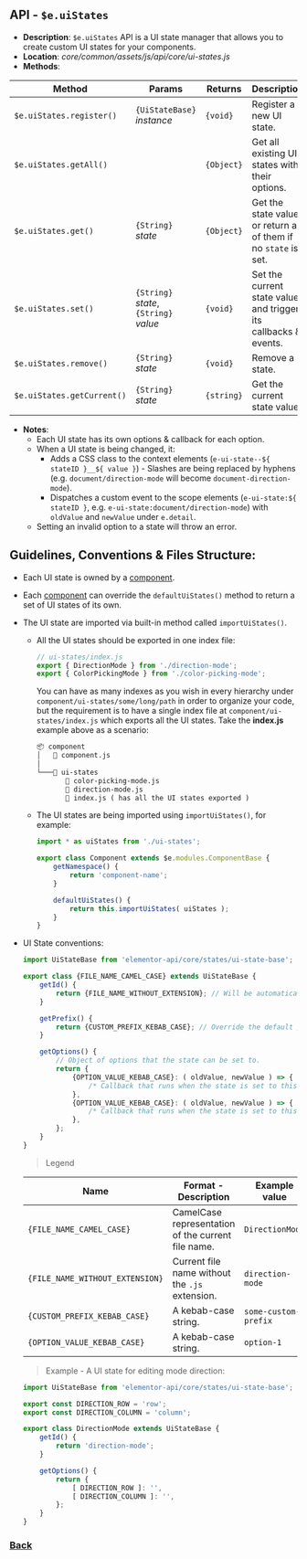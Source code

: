## API - `$e.uiStates`
*  **Description**: `$e.uiStates` API is a UI state manager that allows you to create custom UI states for your components.
*  **Location**: *core/common/assets/js/api/core/ui-states.js*
*  **Methods**:

| Method                     | Params                                                   | Returns   | Description
|----------------------------|----------------------------------------------------------|-----------|---------------------------------------------------------------------
| `$e.uiStates.register()`   |`{UiStateBase}` *instance*   								| `{void}`  | Register a new UI state.
| `$e.uiStates.getAll()`     |                                                          | `{Object}`| Get all existing UI states with their options.
| `$e.uiStates.get()`        | `{String}` *state*                                       | `{Object}`| Get the state value, or return all of them if no `state` is set.
| `$e.uiStates.set()`        | `{String}` *state*, `{String}` *value*                   | `{void}`  | Set the current state value and trigger its callbacks & events.
| `$e.uiStates.remove()`     | `{String}` *state*                                       | `{void}`  | Remove a state.
| `$e.uiStates.getCurrent()` | `{String}` *state*                                       | `{string}`| Get the current state value.
* **Notes**:
	- Each UI state has its own options & callback for each option.
	- When a UI state is being changed, it:
		- Adds a CSS class to the context elements (`e-ui-state--${ stateID }__${ value }`) - Slashes are being replaced by hyphens (e.g. `document/direction-mode` will become `document-direction-mode`).
		- Dispatches a custom event to the scope elements (`e-ui-state:${ stateID }`, e.g. `e-ui-state:document/direction-mode`) with `oldValue` and `newValue` under `e.detail`.
	- Setting an invalid option to a state will throw an error.

## Guidelines, Conventions & Files Structure:
* Each UI state is owned by a [component](./components.md#guidelines-conventions--files-structure).
* Each [component](./components.md#guidelines-conventions--files-structure) can override the `defaultUiStates()` method to return a set of UI states of its own.
* The UI state are imported via built-in method called `importUiStates()`.
	* All the UI states should be exported in one index file:
	    ```javascript
		// ui-states/index.js
		export { DirectionMode } from './direction-mode';
		export { ColorPickingMode } from './color-picking-mode';
		```
	  You can have as many indexes as you wish in every hierarchy under `component/ui-states/some/long/path` in order to organize your code, but the requirement is to have a single index file
	  at `component/ui-states/index.js` which exports all the UI states. Take the **index.js** example above as a scenario:
	    ```html
		📦 component
		│   📜 component.js
		│
		└───📂 ui-states
		       📜 color-picking-mode.js
		       📜 direction-mode.js
		       📜 index.js ( has all the UI states exported )
		```
	* The UI states are being imported using `importUiStates()`, for example:
	    ```javascript
		import * as uiStates from './ui-states';

		export class Component extends $e.modules.ComponentBase {
			getNamespace() {
				return 'component-name';
			}

			defaultUiStates() {
				return this.importUiStates( uiStates );
			}
		}
		```
* UI State conventions:
  ```javascript
  import UiStateBase from 'elementor-api/core/states/ui-state-base';

  export class {FILE_NAME_CAMEL_CASE} extends UiStateBase {
	  getId() {
		  return {FILE_NAME_WITHOUT_EXTENSION}; // Will be automatically prefixed with the component namespace by default.
	  }

	  getPrefix() {
		  return {CUSTOM_PREFIX_KEBAB_CASE}; // Override the default prefix.
	  }
  
	  getOptions() {
		  // Object of options that the state can be set to.
		  return {
			  {OPTION_VALUE_KEBAB_CASE}: ( oldValue, newValue ) => {
				  /* Callback that runs when the state is set to this option. */
			  },
			  {OPTION_VALUE_KEBAB_CASE}: ( oldValue, newValue ) => {
				  /* Callback that runs when the state is set to this option. */
			  },
		  };
	  }
  }

  ```

  > Legend

  | Name                          | Format - Description                                      | Example value
    |-------------------------------|-----------------------------------------------------------|---------------------
  |`{FILE_NAME_CAMEL_CASE}`       | CamelCase representation of the current file name.        | `DirectionMode`
  |`{FILE_NAME_WITHOUT_EXTENSION}`| Current file name without the `.js` extension.            | `direction-mode`
  |`{CUSTOM_PREFIX_KEBAB_CASE}`   | A kebab-case string.                                      | `some-custom-prefix`
  |`{OPTION_VALUE_KEBAB_CASE}`    | A kebab-case string.                                      | `option-1`

  > Example - A UI state for editing mode direction:
  ```javascript
  import UiStateBase from 'elementor-api/core/states/ui-state-base';

  export const DIRECTION_ROW = 'row';
  export const DIRECTION_COLUMN = 'column';

  export class DirectionMode extends UiStateBase {
	  getId() {
		  return 'direction-mode';
	  }

	  getOptions() {
		  return {
			  [ DIRECTION_ROW ]: '',
			  [ DIRECTION_COLUMN ]: '',
		  };
	  }
  }
  ```

### [Back](../readme.md) 
